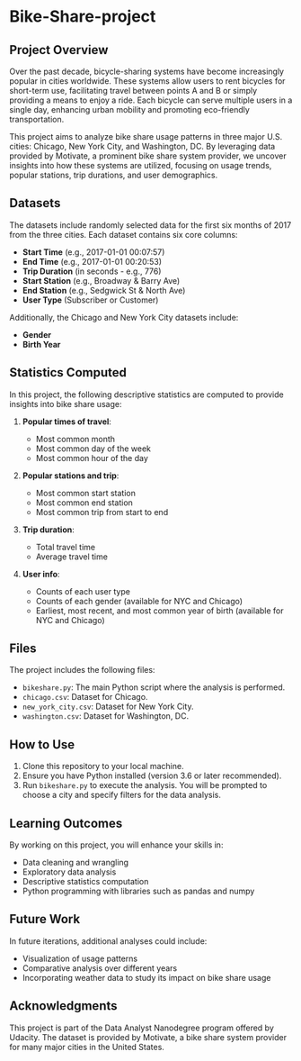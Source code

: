 # Bike-Share-project

## Project Overview

Over the past decade, bicycle-sharing systems have become increasingly popular in cities worldwide. These systems allow users to rent bicycles for short-term use, facilitating travel between points A and B or simply providing a means to enjoy a ride. Each bicycle can serve multiple users in a single day, enhancing urban mobility and promoting eco-friendly transportation.

This project aims to analyze bike share usage patterns in three major U.S. cities: Chicago, New York City, and Washington, DC. By leveraging data provided by Motivate, a prominent bike share system provider, we uncover insights into how these systems are utilized, focusing on usage trends, popular stations, trip durations, and user demographics.

## Datasets

The datasets include randomly selected data for the first six months of 2017 from the three cities. Each dataset contains six core columns:
- **Start Time** (e.g., 2017-01-01 00:07:57)
- **End Time** (e.g., 2017-01-01 00:20:53)
- **Trip Duration** (in seconds - e.g., 776)
- **Start Station** (e.g., Broadway & Barry Ave)
- **End Station** (e.g., Sedgwick St & North Ave)
- **User Type** (Subscriber or Customer)

Additionally, the Chicago and New York City datasets include:
- **Gender**
- **Birth Year**

## Statistics Computed

In this project, the following descriptive statistics are computed to provide insights into bike share usage:

1. **Popular times of travel**:
    - Most common month
    - Most common day of the week
    - Most common hour of the day

2. **Popular stations and trip**:
    - Most common start station
    - Most common end station
    - Most common trip from start to end

3. **Trip duration**:
    - Total travel time
    - Average travel time

4. **User info**:
    - Counts of each user type
    - Counts of each gender (available for NYC and Chicago)
    - Earliest, most recent, and most common year of birth (available for NYC and Chicago)

## Files

The project includes the following files:
- `bikeshare.py`: The main Python script where the analysis is performed.
- `chicago.csv`: Dataset for Chicago.
- `new_york_city.csv`: Dataset for New York City.
- `washington.csv`: Dataset for Washington, DC.

## How to Use

1. Clone this repository to your local machine.
2. Ensure you have Python installed (version 3.6 or later recommended).
3. Run `bikeshare.py` to execute the analysis. You will be prompted to choose a city and specify filters for the data analysis.

## Learning Outcomes

By working on this project, you will enhance your skills in:
- Data cleaning and wrangling
- Exploratory data analysis
- Descriptive statistics computation
- Python programming with libraries such as pandas and numpy

## Future Work

In future iterations, additional analyses could include:
- Visualization of usage patterns
- Comparative analysis over different years
- Incorporating weather data to study its impact on bike share usage

## Acknowledgments

This project is part of the Data Analyst Nanodegree program offered by Udacity. The dataset is provided by Motivate, a bike share system provider for many major cities in the United States.
